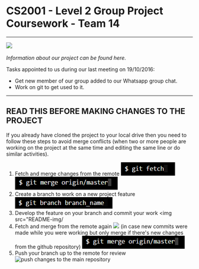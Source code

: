 # CS2001 - Level 2 Group Project Coursework - Team 14
------------------------------------------------------

<img src="https://upload.wikimedia.org/wikipedia/en/b/b6/Brunel_University_Logo.png" height="120">

_Information about our project can be found here._

Tasks appointed to us during our last meeting on 19/10/2016:
- Get new member of our group added to our Whatsapp group chat.  
- Work on git to get used to it.

------------------------------------
READ THIS BEFORE MAKING CHANGES TO THE PROJECT
------------------------------------

If you already have cloned the project to your local drive then you need to follow these steps
to avoid merge conflicts (when two or more people are working on the project at the same time
and editing the same line or do similar activities). 

1. Fetch and merge changes from the remote					<img src="README-img/git-fetch.PNG" title="retrieve the project from github"> 
										<img src="README-img/git-merge.png" title="merge the branch to your local branch master">	
2. Create a branch to work on a new project feature				<img src="README-img/branch.png"    title="Create a new branch">
3. Develop the feature on your branch and commit your work			<img src="README-img/
4. Fetch and merge from the remote again					<img src="README-img/git-fetch.png">
   (in case new commits were made while you were working 
    but only merge if there's new changes from the github repository)		<img src="README-img/git-merge.png">
5. Push your branch up to the remote for review					<img src="README-img/get-push.png" title="push changes to the main repository">
